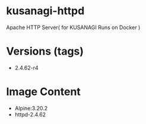 # kusanagi-httpd

Apache HTTP Server( for KUSANAGI Runs on Docker )

# Versions (tags)

- 2.4.62-r4

# Image Content

- Alpine:3.20.2
- httpd-2.4.62

